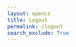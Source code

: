 ```yaml
---
layout: opencs
title: Logout
permalink: /logout
search_exclude: True
---
```


<script type="module">
    import { handleLogout } from '{{site.baseurl}}/assets/js/api/logout.js';
    // logout
    await handleLogout();
    // redirect to login page
    window.location.href = "{{site.baseurl}}/login";
</script>
